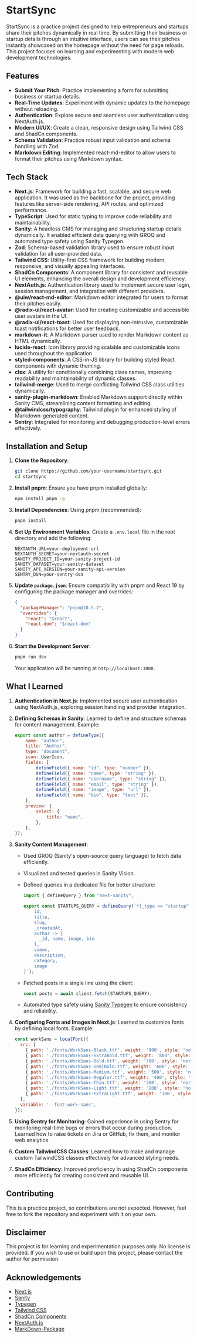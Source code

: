 # StartSync

StartSync is a practice project designed to help entrepreneurs and startups share their pitches dynamically in real time. By submitting their business or startup details through an intuitive interface, users can see their pitches instantly showcased on the homepage without the need for page reloads. This project focuses on learning and experimenting with modern web development technologies.

## Features

- **Submit Your Pitch**: Practice implementing a form for submitting business or startup details.
- **Real-Time Updates**: Experiment with dynamic updates to the homepage without reloading.
- **Authentication**: Explore secure and seamless user authentication using NextAuth.js.
- **Modern UI/UX**: Create a clean, responsive design using Tailwind CSS and ShadCn components.
- **Schema Validation**: Practice robust input validation and schema handling with Zod.
- **Markdown Editing**: Implemented react-md-editor to allow users to format their pitches using Markdown syntax.

## Tech Stack

- **Next.js**: Framework for building a fast, scalable, and secure web application. It was used as the backbone for the project, providing features like server-side rendering, API routes, and optimized performance.
- **TypeScript**: Used for static typing to improve code reliability and maintainability.
- **Sanity**: A headless CMS for managing and structuring startup details dynamically. It enabled efficient data querying with GROQ and automated type safety using Sanity Typegen.
- **Zod**: Schema-based validation library used to ensure robust input validation for all user-provided data.
- **Tailwind CSS**: Utility-first CSS framework for building modern, responsive, and visually appealing interfaces.
- **ShadCn Components**: A component library for consistent and reusable UI elements, enhancing the overall design and development efficiency.
- **NextAuth.js**: Authentication library used to implement secure user login, session management, and integration with different providers.
- **@uiw/react-md-editor**: Markdown editor integrated for users to format their pitches easily.
- **@radix-ui/react-avatar**: Used for creating customizable and accessible user avatars in the UI.
- **@radix-ui/react-toast**: Used for displaying non-intrusive, customizable toast notifications for better user feedback.
- **markdown-it**: A Markdown parser used to render Markdown content as HTML dynamically.
- **lucide-react**: Icon library providing scalable and customizable icons used throughout the application.
- **styled-components**: A CSS-in-JS library for building styled React components with dynamic theming.
- **clsx**: A utility for conditionally combining class names, improving readability and maintainability of dynamic classes.
- **tailwind-merge**: Used to merge conflicting Tailwind CSS class utilities dynamically.
- **sanity-plugin-markdown**: Enabled Markdown support directly within Sanity CMS, streamlining content formatting and editing.
- **@tailwindcss/typography**: Tailwind plugin for enhanced styling of Markdown-generated content.
- **Sentry**: Integrated for monitoring and debugging production-level errors effectively.

## Installation and Setup

1. **Clone the Repository**:

   ```bash
   git clone https://github.com/your-username/startsync.git
   cd startsync
   ```

2. **Install pnpm**:
   Ensure you have pnpm installed globally:

   ```bash
   npm install pnpm -g
   ```

3. **Install Dependencies**:
   Using pnpm (recommended):

   ```bash
   pnpm install
   ```

4. **Set Up Environment Variables**:
   Create a `.env.local` file in the root directory and add the following:

   ```env
   NEXTAUTH_URL=your-deployment-url
   NEXTAUTH_SECRET=your-nextauth-secret
   SANITY_PROJECT_ID=your-sanity-project-id
   SANITY_DATASET=your-sanity-dataset
   SANITY_API_VERSION=your-sanity-api-version
   SENTRY_DSN=your-sentry-dsn
   ```

5. **Update `package.json`**:
   Ensure compatibility with pnpm and React 19 by configuring the package manager and overrides:

   ```json
   {
     "packageManager": "pnpm@10.5.2",
     "overrides": {
       "react": "$react",
       "react-dom": "$react-dom"
     }
   }
   ```

6. **Start the Development Server**:

   ```bash
   pnpm run dev
   ```

   Your application will be running at `http://localhost:3000`.

## What I Learned

1. **Authentication in Next.js**:
   Implemented secure user authentication using NextAuth.js, exploring session handling and provider integration.

2. **Defining Schemas in Sanity**:
   Learned to define and structure schemas for content management. Example:

   ```javascript
   export const author = defineType({
       name: "author",
       title: "Author",
       type: "document",
       icon: UserIcon,
       fields: [
           defineField({ name: "id", type: "number" }),
           defineField({ name: "name", type: "string" }),
           defineField({ name: "username", type: "string" }),
           defineField({ name: "email", type: "string" }),
           defineField({ name: "image", type: "url" }),
           defineField({ name: "bio", type: "text" }),
       ],
       preview: {
           select: {
               title: "name",
           },
       },
   });
   ```

3. **Sanity Content Management**:

   - Used GROQ (Sanity's open-source query language) to fetch data efficiently.
   - Visualized and tested queries in Sanity Vision.
   - Defined queries in a dedicated file for better structure:

     ```javascript
     import { defineQuery } from "next-sanity";

     export const STARTUPS_QUERY = defineQuery(`*[_type == "startup" && defined(slug.current)] | order(_createdAt desc){
         id,
         title,
         slug,
         _createdAt,
         author -> {
           _id, name, image, bio
         },
         views,
         description,
         category,
         image
     }`);
     ```

   - Fetched posts in a single line using the client:

     ```javascript
     const posts = await client.fetch(STARTUPS_QUERY);
     ```

   - Automated type safety using [Sanity Typegen](https://www.sanity.io/learn/course/content-driven-web-application-foundations/generate-typescript-types) to ensure consistency and reliability.

4. **Configuring Fonts and Images in Next.js**:
   Learned to customize fonts by defining local fonts. Example:

   ```javascript
   const workSans = localFont({
     src: [
       { path: './fonts/WorkSans-Black.ttf', weight: '900', style: 'normal' },
       { path: './fonts/WorkSans-ExtraBold.ttf', weight: '800', style: 'normal' },
       { path: './fonts/WorkSans-Bold.ttf', weight: '700', style: 'normal' },
       { path: './fonts/WorkSans-SemiBold.ttf', weight: '600', style: 'normal' },
       { path: './fonts/WorkSans-Medium.ttf', weight: '500', style: 'normal' },
       { path: './fonts/WorkSans-Regular.ttf', weight: '400', style: 'normal' },
       { path: './fonts/WorkSans-Thin.ttf', weight: '300', style: 'normal' },
       { path: './fonts/WorkSans-Light.ttf', weight: '200', style: 'normal' },
       { path: './fonts/WorkSans-ExtraLight.ttf', weight: '100', style: 'normal' },
     ],
     variable: '--font-work-sans',
   });
   ```

5. **Using Sentry for Monitoring**:
   Gained experience in using Sentry for monitoring real-time bugs or errors that occur during production. Learned how to raise tickets on Jira or GitHub, fix them, and monitor web analytics.

6. **Custom TailwindCSS Classes**:
   Learned how to make and manage custom TailwindCSS classes effectively for advanced styling needs.

7. **ShadCn Efficiency**:
   Improved proficiency in using ShadCn components more efficiently for creating consistent and reusable UI.

## Contributing

This is a practice project, so contributions are not expected. However, feel free to fork the repository and experiment with it on your own.

## Disclaimer

This project is for learning and experimentation purposes only. No license is provided. If you wish to use or build upon this project, please contact the author for permission.

## Acknowledgements

- [Next.js](https://nextjs.org/)
- [Sanity](https://www.sanity.io/)
- [Typegen](https://www.sanity.io/learn/course/content-driven-web)
- [Tailwind CSS](https://tailwindcss.com/)
- [ShadCn Components](https://shadcn.dev/)
- [NextAuth.js](https://next-auth.js.org/)
- [MarkDown-Package](https://www.npmjs.com/package/@uiw/react-md-editor)
